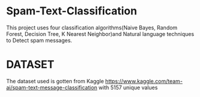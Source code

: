 # Spam-Text-Classification

This project uses four classification algorithms(Naive Bayes, Random Forest, Decision Tree, K Nearest Neighbor)and Natural language techniques to Detect spam messages.

# DATASET
The dataset used is gotten from Kaggle  https://www.kaggle.com/team-ai/spam-text-message-classification with 5157 unique values
